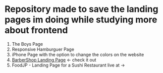 # Repository made to save the landing pages im doing while studying more about frontend


1. The Boys Page 
2. Responsive Hamburguer Page
3. iPhone Page with the option to change the colors on the website
4. [BarberShop Landing Page](https://landing-pages-chi-five.vercel.app/) <- check it out
5. FoodJP - Landing Page for a Sushi Restaurant live at -> 